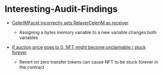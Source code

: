 # Interesting-Audit-Findings

- [CelerIMFacet incorrectly sets RelayerCelerIM as receiver](https://github.com/KirinFilip/Interesting-Audit-Findings/tree/main/test/1)

  - Assigning a bytes memory variable to a new variable changes both variables

- [If auction price goes to 0, NFT might become unclaimable / stuck forever](https://github.com/KirinFilip/Interesting-Audit-Findings/tree/main/test/2)
  - Revert on zero transfer tokens can cause NFT to be stuck forever in the contract
